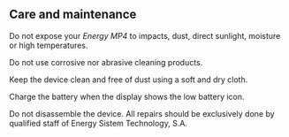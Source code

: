 ## Care and maintenance

Do not expose your *Energy MP4* to impacts, dust, direct sunlight, moisture or high temperatures.

Do not use corrosive nor abrasive cleaning products.

Keep the device clean and free of dust using a soft and dry cloth.

Charge the battery when the display shows the low battery icon.

Do not disassemble the device. All repairs should be exclusively done by qualified staff of Energy Sistem Technology, S.A.

